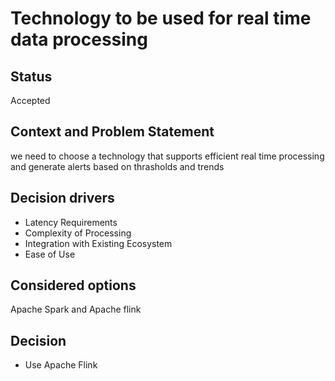 # Technology to be used for real time data processing
## Status
Accepted

## Context and Problem Statement
we need to choose a technology that supports efficient real time processing and generate alerts based on thrasholds and trends

## Decision drivers
- Latency Requirements
- Complexity of Processing
- Integration with Existing Ecosystem
- Ease of Use

## Considered options
Apache Spark and Apache flink

## Decision
- Use Apache Flink
